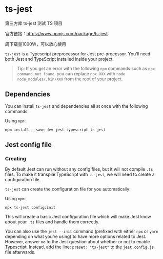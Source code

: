 # ts-jest

第三方库 ts-jest 测试 TS 项目

官方链接：https://www.npmjs.com/package/ts-jest

周下载量1000W，可以放心使用

`ts-jest` is a Typescript preprocessor for Jest pre-processor. You’ll need both Jest and TypeScript installed inside your project.

> Tip: If you get an error with the following `npm` commands such as `npx: command not found`, you can replace `npx XXX` with `node node_modules/.bin/XXX` from the root of your project.

## Dependencies

You can install `ts-jest` and dependencies all at once with the following commands.

Using `npm`:

```
npm install --save-dev jest typescript ts-jest
```

## Jest config file

### Creating

By default Jest can run without any config files, but it will not compile `.ts` files. To make it transpile TypeScript with `ts-jest`, we will need to create a configuration file.

`ts-jest` can create the configuration file for you automatically:

Using `npm`:

```
npx ts-jest config:init
```


This will create a basic Jest configuration file which will make Jest know about your `.ts` files and handle them correctly.

You can also use the `jest --init` command (prefixed with either `npx` or `yarn` depending on what you’re using) to have more options related to Jest. However, answer `no` to the Jest question about whether or not to enable Typescript. Instead, add the line: `preset: "ts-jest"` to the `jest.config.js` file afterwards.
